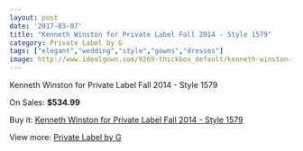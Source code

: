 ```yaml
---
layout: post
date: '2017-03-07'
title: "Kenneth Winston for Private Label Fall 2014 - Style 1579"
category: Private Label by G
tags: ["elegant","wedding","style","gowns","dresses"]
image: http://www.idealgown.com/9269-thickbox_default/kenneth-winston-for-private-label-fall-2014-style-1579.jpg
---
```

Kenneth Winston for Private Label Fall 2014 - Style 1579

On Sales: **$534.99**
<a href="https://www.idealgown.com/en/private-label-by-g/3869-kenneth-winston-for-private-label-fall-2014-style-1579.html"><amp-img layout="responsive" width="600" height="600" src="//www.idealgown.com/9269-thickbox_default/kenneth-winston-for-private-label-fall-2014-style-1579.jpg" alt="Kenneth Winston for Private Label Fall 2014 - Style 1579 0" /></a>
<a href="https://www.idealgown.com/en/private-label-by-g/3869-kenneth-winston-for-private-label-fall-2014-style-1579.html"><amp-img layout="responsive" width="600" height="600" src="//www.idealgown.com/9271-thickbox_default/kenneth-winston-for-private-label-fall-2014-style-1579.jpg" alt="Kenneth Winston for Private Label Fall 2014 - Style 1579 1" /></a>
<a href="https://www.idealgown.com/en/private-label-by-g/3869-kenneth-winston-for-private-label-fall-2014-style-1579.html"><amp-img layout="responsive" width="600" height="600" src="//www.idealgown.com/9270-thickbox_default/kenneth-winston-for-private-label-fall-2014-style-1579.jpg" alt="Kenneth Winston for Private Label Fall 2014 - Style 1579 2" /></a>

Buy it: [Kenneth Winston for Private Label Fall 2014 - Style 1579](https://www.idealgown.com/en/private-label-by-g/3869-kenneth-winston-for-private-label-fall-2014-style-1579.html "Kenneth Winston for Private Label Fall 2014 - Style 1579")

View more: [Private Label by G](https://www.idealgown.com/en/46-private-label-by-g "Private Label by G")